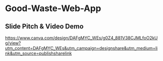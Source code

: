 # Good-Waste-Web-App
## Slide Pitch & Video Demo
https://www.canva.com/design/DAFgMYC_WEs/g0Z4_881V38CJMLfoO2kUg/view?utm_content=DAFgMYC_WEs&utm_campaign=designshare&utm_medium=link&utm_source=publishsharelink
